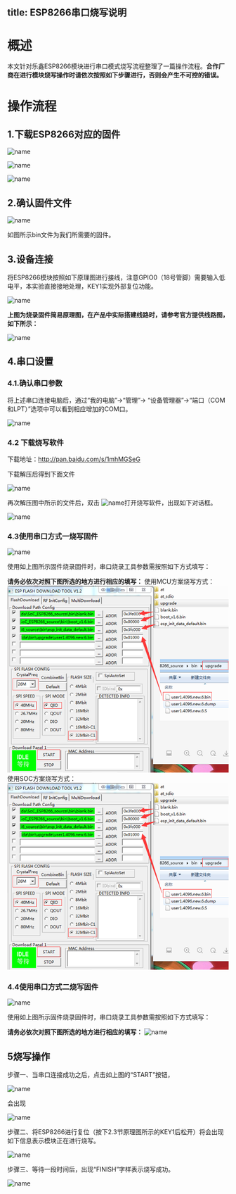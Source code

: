 title: ESP8266串口烧写说明
---

# 概述

本文针对乐鑫ESP8266模块进行串口模式烧写流程整理了一篇操作流程。**合作厂商在进行模块烧写操作时请依次按照如下步骤进行，否则会产生不可控的错误。**

# 操作流程

## 1.下载ESP8266对应的固件
 
 ![name](/assets/zh-cn/deviceDev/debug/ESP8266/1478076360990.png)

 ![name](/assets/zh-cn/deviceDev/debug/ESP8266/1478076396266.png)

  ![name](/assets/zh-cn/deviceDev/debug/ESP8266/1478076409588.png)

## 2.确认固件文件
 
 ![name](/assets/zh-cn/deviceDev/debug/ESP8266/1478076417476.png)

如图所示bin文件为我们所需要的固件。

## 3.设备连接 

将ESP8266模块按照如下原理图进行接线，注意GPIO0（18号管脚）需要输入低电平，本实验直接接地处理，KEY1实现外部复位功能。

  ![name](/assets/zh-cn/deviceDev/debug/ESP8266/1478076437289.png)

**上图为烧录固件简易原理图，在产品中实际搭建线路时，请参考官方提供线路图，如下所示：**

![name](/assets/zh-cn/deviceDev/debug/ESP8266/1478158365798.png)


## 4.串口设置

### 4.1.确认串口参数

将上述串口连接电脑后，通过“我的电脑”->“管理”-> “设备管理器”->“端口（COM 和LPT）”选项中可以看到相应增加的COM口。
 
 ![name](/assets/zh-cn/deviceDev/debug/ESP8266/1478076453130.png)

### 4.2 下载烧写软件

下载地址：http://pan.baidu.com/s/1mhMGSeG

下载解压后得到下面文件

  ![name](/assets/zh-cn/deviceDev/debug/ESP8266/1478076470142.png)

再次解压图中所示的文件后，双击 ![name](/assets/zh-cn/deviceDev/debug/ESP8266/1478076503512.png)打开烧写软件，出现如下对话框。 

 ![name](/assets/zh-cn/deviceDev/debug/ESP8266/1478076526115.png)

### 4.3使用串口方式一烧写固件

 ![name](/assets/zh-cn/deviceDev/debug/ESP8266/20161118150552.png)
 
 使用如上图所示固件烧录固件时，串口烧录工具参数需按照如下方式填写：

 **请务必依次对照下图所选的地方进行相应的填写：**
 使用MCU方案烧写方式：
 ![name](/assets/zh-cn/deviceDev/debug/ESP8266/1478076560369.png)
  使用SOC方案烧写方式：
 ![name](/assets/zh-cn/deviceDev/debug/ESP8266/1478076560369.png)

### 4.4使用串口方式二烧写固件

![name](/assets/zh-cn/deviceDev/debug/ESP8266/20161118150708.png)

 使用如上图所示固件烧录固件时，串口烧录工具参数需按照如下方式填写：

 **请务必依次对照下图所选的地方进行相应的填写：**
 ![name](/assets/zh-cn/deviceDev/debug/ESP8266/20161118151656.png)

## 5烧写操作 

步骤一、当串口连接成功之后，点击如上图的“START”按钮，

  ![name](/assets/zh-cn/deviceDev/debug/ESP8266/1478076571280.png)

会出现

  ![name](/assets/zh-cn/deviceDev/debug/ESP8266/1478076577320.png)

步骤二、将ESP8266进行复位（按下2.3节原理图所示的KEY1后松开）将会出现如下信息表示模块正在进行烧写。
 
  ![name](/assets/zh-cn/deviceDev/debug/ESP8266/1478076590987.png)

步骤三、等待一段时间后，出现“FINISH”字样表示烧写成功。
 
 ![name](/assets/zh-cn/deviceDev/debug/ESP8266/1478076247606.png)


